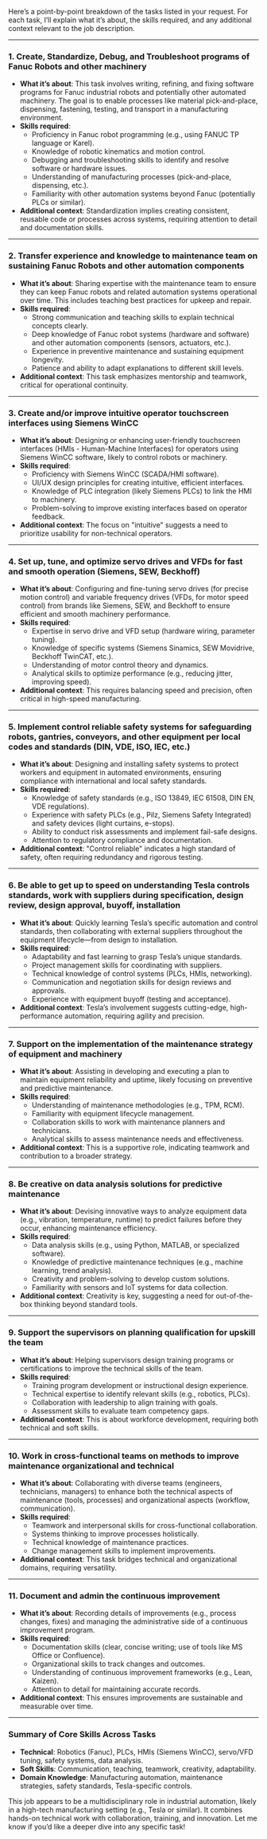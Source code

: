 Here’s a point-by-point breakdown of the tasks listed in your request. For each task, I’ll explain what it’s about, the skills required, and any additional context relevant to the job description.

---

### 1. Create, Standardize, Debug, and Troubleshoot programs of Fanuc Robots and other machinery
- **What it’s about**: This task involves writing, refining, and fixing software programs for Fanuc industrial robots and potentially other automated machinery. The goal is to enable processes like material pick-and-place, dispensing, fastening, testing, and transport in a manufacturing environment.
- **Skills required**:
  - Proficiency in Fanuc robot programming (e.g., using FANUC TP language or Karel).
  - Knowledge of robotic kinematics and motion control.
  - Debugging and troubleshooting skills to identify and resolve software or hardware issues.
  - Understanding of manufacturing processes (pick-and-place, dispensing, etc.).
  - Familiarity with other automation systems beyond Fanuc (potentially PLCs or similar).
- **Additional context**: Standardization implies creating consistent, reusable code or processes across systems, requiring attention to detail and documentation skills.

---

### 2. Transfer experience and knowledge to maintenance team on sustaining Fanuc Robots and other automation components
- **What it’s about**: Sharing expertise with the maintenance team to ensure they can keep Fanuc robots and related automation systems operational over time. This includes teaching best practices for upkeep and repair.
- **Skills required**:
  - Strong communication and teaching skills to explain technical concepts clearly.
  - Deep knowledge of Fanuc robot systems (hardware and software) and other automation components (sensors, actuators, etc.).
  - Experience in preventive maintenance and sustaining equipment longevity.
  - Patience and ability to adapt explanations to different skill levels.
- **Additional context**: This task emphasizes mentorship and teamwork, critical for operational continuity.

---

### 3. Create and/or improve intuitive operator touchscreen interfaces using Siemens WinCC
- **What it’s about**: Designing or enhancing user-friendly touchscreen interfaces (HMIs - Human-Machine Interfaces) for operators using Siemens WinCC software, likely to control robots or machinery.
- **Skills required**:
  - Proficiency with Siemens WinCC (SCADA/HMI software).
  - UI/UX design principles for creating intuitive, efficient interfaces.
  - Knowledge of PLC integration (likely Siemens PLCs) to link the HMI to machinery.
  - Problem-solving to improve existing interfaces based on operator feedback.
- **Additional context**: The focus on "intuitive" suggests a need to prioritize usability for non-technical operators.

---

### 4. Set up, tune, and optimize servo drives and VFDs for fast and smooth operation (Siemens, SEW, Beckhoff)
- **What it’s about**: Configuring and fine-tuning servo drives (for precise motion control) and variable frequency drives (VFDs, for motor speed control) from brands like Siemens, SEW, and Beckhoff to ensure efficient and smooth machinery performance.
- **Skills required**:
  - Expertise in servo drive and VFD setup (hardware wiring, parameter tuning).
  - Knowledge of specific systems (Siemens Sinamics, SEW Movidrive, Beckhoff TwinCAT, etc.).
  - Understanding of motor control theory and dynamics.
  - Analytical skills to optimize performance (e.g., reducing jitter, improving speed).
- **Additional context**: This requires balancing speed and precision, often critical in high-speed manufacturing.

---

### 5. Implement control reliable safety systems for safeguarding robots, gantries, conveyors, and other equipment per local codes and standards (DIN, VDE, ISO, IEC, etc.)
- **What it’s about**: Designing and installing safety systems to protect workers and equipment in automated environments, ensuring compliance with international and local safety standards.
- **Skills required**:
  - Knowledge of safety standards (e.g., ISO 13849, IEC 61508, DIN EN, VDE regulations).
  - Experience with safety PLCs (e.g., Pilz, Siemens Safety Integrated) and safety devices (light curtains, e-stops).
  - Ability to conduct risk assessments and implement fail-safe designs.
  - Attention to regulatory compliance and documentation.
- **Additional context**: "Control reliable" indicates a high standard of safety, often requiring redundancy and rigorous testing.

---

### 6. Be able to get up to speed on understanding Tesla controls standards, work with suppliers during specification, design review, design approval, buyoff, installation
- **What it’s about**: Quickly learning Tesla’s specific automation and control standards, then collaborating with external suppliers throughout the equipment lifecycle—from design to installation.
- **Skills required**:
  - Adaptability and fast learning to grasp Tesla’s unique standards.
  - Project management skills for coordinating with suppliers.
  - Technical knowledge of control systems (PLCs, HMIs, networking).
  - Communication and negotiation skills for design reviews and approvals.
  - Experience with equipment buyoff (testing and acceptance).
- **Additional context**: Tesla’s involvement suggests cutting-edge, high-performance automation, requiring agility and precision.

---

### 7. Support on the implementation of the maintenance strategy of equipment and machinery
- **What it’s about**: Assisting in developing and executing a plan to maintain equipment reliability and uptime, likely focusing on preventive and predictive maintenance.
- **Skills required**:
  - Understanding of maintenance methodologies (e.g., TPM, RCM).
  - Familiarity with equipment lifecycle management.
  - Collaboration skills to work with maintenance planners and technicians.
  - Analytical skills to assess maintenance needs and effectiveness.
- **Additional context**: This is a supportive role, indicating teamwork and contribution to a broader strategy.

---

### 8. Be creative on data analysis solutions for predictive maintenance
- **What it’s about**: Devising innovative ways to analyze equipment data (e.g., vibration, temperature, runtime) to predict failures before they occur, enhancing maintenance efficiency.
- **Skills required**:
  - Data analysis skills (e.g., using Python, MATLAB, or specialized software).
  - Knowledge of predictive maintenance techniques (e.g., machine learning, trend analysis).
  - Creativity and problem-solving to develop custom solutions.
  - Familiarity with sensors and IoT systems for data collection.
- **Additional context**: Creativity is key, suggesting a need for out-of-the-box thinking beyond standard tools.

---

### 9. Support the supervisors on planning qualification for upskill the team
- **What it’s about**: Helping supervisors design training programs or certifications to improve the technical skills of the team.
- **Skills required**:
  - Training program development or instructional design experience.
  - Technical expertise to identify relevant skills (e.g., robotics, PLCs).
  - Collaboration with leadership to align training with goals.
  - Assessment skills to evaluate team competency gaps.
- **Additional context**: This is about workforce development, requiring both technical and soft skills.

---

### 10. Work in cross-functional teams on methods to improve maintenance organizational and technical
- **What it’s about**: Collaborating with diverse teams (engineers, technicians, managers) to enhance both the technical aspects of maintenance (tools, processes) and organizational aspects (workflow, communication).
- **Skills required**:
  - Teamwork and interpersonal skills for cross-functional collaboration.
  - Systems thinking to improve processes holistically.
  - Technical knowledge of maintenance practices.
  - Change management skills to implement improvements.
- **Additional context**: This task bridges technical and organizational domains, requiring versatility.

---

### 11. Document and admin the continuous improvement
- **What it’s about**: Recording details of improvements (e.g., process changes, fixes) and managing the administrative side of a continuous improvement program.
- **Skills required**:
  - Documentation skills (clear, concise writing; use of tools like MS Office or Confluence).
  - Organizational skills to track changes and outcomes.
  - Understanding of continuous improvement frameworks (e.g., Lean, Kaizen).
  - Attention to detail for maintaining accurate records.
- **Additional context**: This ensures improvements are sustainable and measurable over time.

---

### Summary of Core Skills Across Tasks
- **Technical**: Robotics (Fanuc), PLCs, HMIs (Siemens WinCC), servo/VFD tuning, safety systems, data analysis.
- **Soft Skills**: Communication, teaching, teamwork, creativity, adaptability.
- **Domain Knowledge**: Manufacturing automation, maintenance strategies, safety standards, Tesla-specific controls.

This job appears to be a multidisciplinary role in industrial automation, likely in a high-tech manufacturing setting (e.g., Tesla or similar). It combines hands-on technical work with collaboration, training, and innovation. Let me know if you’d like a deeper dive into any specific task!
